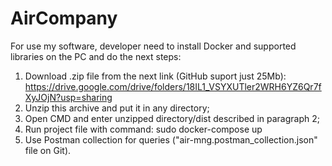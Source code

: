 # AirCompany
For use my software, developer need to install Docker and supported libraries on the PC and do the next steps:
1. Download .zip file from the next link (GitHub suport just 25Mb):
   https://drive.google.com/drive/folders/18IL1_VSYXUTler2WRH6YZ6Qr7fXyJOjN?usp=sharing 
2. Unzip this archive and put it in any directory;
3. Open CMD and enter unzipped directory/dist described in paragraph 2;
3. Run project file with command: sudo docker-compose up
4. Use Postman collection for queries ("air-mng.postman_collection.json" file on Git). 
